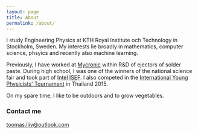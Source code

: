 ```yaml
---
layout: page
title: About
permalink: /about/
---
```


I study Engineering Physics at KTH Royal Institute och Technology in Stockholm, Sweden. My interests lie broadly in mathematics, computer science, phsyics and recently also machine learning.

Previously, I have worked at [Mycronic](http://www.mycronic.com) within R&D of ejectors of solder paste. During high school, I was one of the winners of the national science fair and took part of [Intel ISEF](https://student.societyforscience.org/intel-isef). I also competed in the [International Young Physicists' Tournament](http://iypt.org/Home) in Thailand 2015. 

On my spare time, I like to be outdoors and to grow vegetables. 

### Contact me

[toomas.liiv@outlook.com](mailto:toomasliiv@outlook.com)
